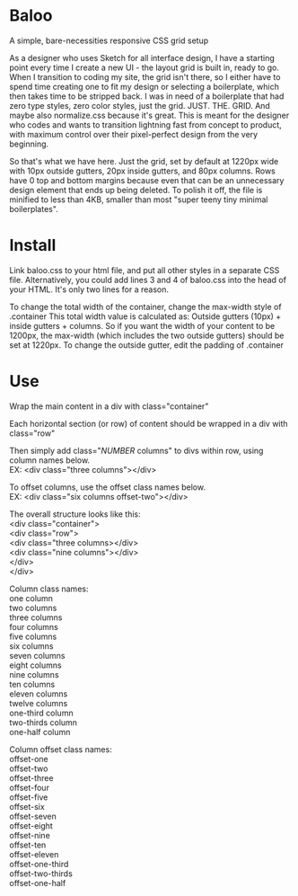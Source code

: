 # Baloo
A simple, bare-necessities responsive CSS grid setup

As a designer who uses Sketch for all interface design, I have a starting point every time I create a new UI - the layout grid is built in, ready to go. When I transition to coding my site, the grid isn't there, so I either have to spend time creating one to fit my design or selecting a boilerplate, which then takes time to be stripped back. I was in need of a boilerplate that had zero type styles, zero color styles, just the grid. JUST. THE. GRID. And maybe also normalize.css because it's great. This is meant for the designer who codes and wants to transition lightning fast from concept to product, with maximum control over their pixel-perfect design from the very beginning.

So that's what we have here. Just the grid, set by default at 1220px wide with 10px outside gutters, 20px inside gutters, and 80px columns. Rows have 0 top and bottom margins because even that can be an unnecessary design element that ends up being deleted. To polish it off, the file is minified to less than 4KB, smaller than most "super teeny tiny minimal boilerplates".

# Install
Link baloo.css to your html file, and put all other styles in a separate CSS file. Alternatively, you could add lines 3 and 4 of baloo.css into the head of your HTML. It's only two lines for a reason.

To change the total width of the container, change the max-width style of .container
This total width value is calculated as: Outside gutters (10px) + inside gutters + columns. So if you want the width of your content to be 1200px, the max-width (which includes the two outside gutters) should be set at 1220px. To change the outside gutter, edit the padding of .container

# Use
Wrap the main content in a div with class="container"

Each horizontal section (or row) of content should be wrapped in a div with class="row"

Then simply add class="_NUMBER_ columns" to divs within row, using column names below.<br> 
EX: &lt;div class="three columns"&gt;&lt;/div&gt;

To offset columns, use the offset class names below. <br>
EX: &lt;div class="six columns offset-two"&gt;&lt;/div&gt;

The overall structure looks like this:<br>
&lt;div class="container"&gt;<br>
&lt;div class="row"&gt;<br>
&lt;div class="three columns&gt;&lt;/div&gt;<br>
&lt;div class="nine columns"&gt;&lt;/div&gt;<br>
&lt;/div&gt;<br>
&lt;/div&gt;

Column class names:<br>
one column<br>
two columns<br>
three columns<br>
four columns<br>
five columns<br>
six columns<br>
seven columns<br>
eight columns<br>
nine columns<br>
ten columns<br>
eleven columns<br>
twelve columns<br>
one-third column<br>
two-thirds column<br>
one-half column

Column offset class names:<br>
offset-one<br>
offset-two<br>
offset-three<br>
offset-four<br>
offset-five<br>
offset-six<br>
offset-seven<br>
offset-eight<br>
offset-nine<br>
offset-ten<br>
offset-eleven<br>
offset-one-third<br>
offset-two-thirds<br>
offset-one-half
